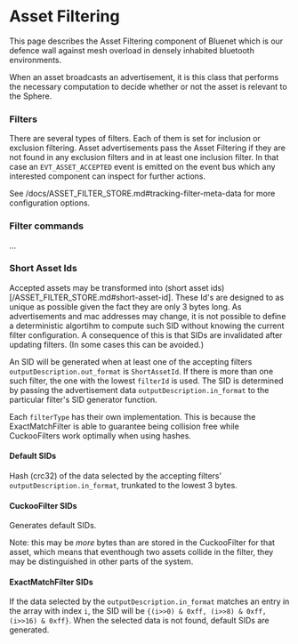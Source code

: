# Asset Filtering

This page describes the Asset Filtering component of Bluenet which is our defence wall against mesh overload 
in densely inhabited bluetooth environments.

When an asset broadcasts an advertisement, it is this class that performs the necessary computation to decide
whether or not the asset is relevant to the Sphere.


### Filters
There are several types of filters. Each of them is set for inclusion or exclusion filtering. Asset advertisements
pass the Asset Filtering if they are not found in any exclusion filters and in at least one inclusion filter.
In that case an `EVT_ASSET_ACCEPTED` event is emitted on the event bus which any interested component can inspect for 
further actions.

See /docs/ASSET_FILTER_STORE.md#tracking-filter-meta-data for more configuration options.

### Filter commands
...

### Short Asset Ids
Accepted assets may be transformed into (short asset ids)[/ASSET_FILTER_STORE.md#short-asset-id]. These Id's are designed to as unique as possible given the fact they are only 3 bytes long. As advertisements and mac addresses may change, it is not possible to define a deterministic algortihm to compute such SID without knowing the current filter configuration. A consequence of this is that SIDs are invalidated after updating filters. (In some cases this can be avoided.)

An SID will be generated when at least one of the accepting filters `outputDescription.out_format` is `ShortAssetId`. If there is more than one such filter, the one with the lowest `filterId` is used. The SID is determined by passing the advertisement data `outputDescription.in_format` to the particular filter's SID generator function.

Each `filterType` has their own implementation. This is because the ExactMatchFilter is able to guarantee being collision free while CuckooFilters work optimally when using hashes.


#### Default SIDs
Hash (crc32) of the data selected by the accepting filters' `outputDescription.in_format`, trunkated to the lowest 3 bytes.


#### CuckooFilter SIDs
Generates default SIDs.

Note: this may be _more_ bytes than are stored in the CuckooFilter for that asset, which means that eventhough two assets collide in the filter, they may be distinguished in other parts of the system.

#### ExactMatchFilter SIDs
If the data selected by the `outputDescription.in_format` matches an entry in the array with index `i`, the SID will be `{(i>>0) & 0xff, (i>>8) & 0xff,(i>>16) & 0xff}`. When the selected data is not found, default SIDs are generated.
